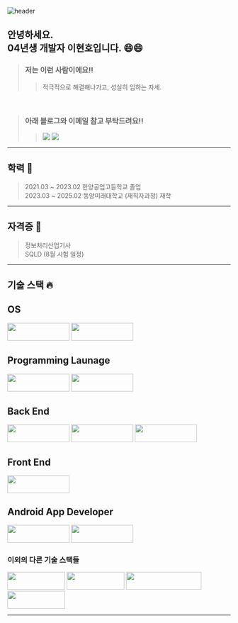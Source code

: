 ![header](https://capsule-render.vercel.app/api?type=waving&color=3864c3&height=200&section=header&text=Lee%20Hyun%20Ho&fontColor=ffffff&animation=fadeIn&fontSize=90)

<div align="left">
  <h2>안녕하세요. <br>04년생 개발자 이현호입니다. 😄😄</h2>
</div>

> ### 저는 이런 사람이에요!!
>> 적극적으로 해결해나가고, 성실히 임하는 자세.

<br>

> ### 아래 블로그와 이메일 참고 부탁드려요!!
>> <img src="https://img.shields.io/badge/Gmail-EA4335?style=flat&logo=Gmail&logoColor=white" />
>> <a href="https://hyunho1lee.tistory.com/"><img src="https://img.shields.io/badge/Tistory-000000?style=flat&logo=Tistory&logoColor=white" /></a>
<hr>

<div align="left">
  <h2>학력 🏫 </h3>
</div>

> 2021.03 ~ 2023.02 한양공업고등학교 졸업 <br>
> 2023.03 ~ 2025.02 동양미래대학교 (재직자과정) 재학

<hr>

<div align="left">
  <h2>자격증 📝</h2>
</div>

> 정보처리산업기사<br>
> SQLD (8월 시험 일정)

<hr>

<div align="left">
  <h2>기술 스택 🔥</h2>
  
  <h2>OS</h2>
  <img src="https://img.shields.io/badge/Windows-0078D6?style=flat&logo=Windows&logoColor=white" width=140 height=40 />
  <img src="https://img.shields.io/badge/Linux-FCC624?style=flat&logo=Linux&logoColor=black" width=140 height=40 />
  
  <h2>Programming Launage</h2>
  <img src="https://img.shields.io/badge/Kotlin-7F52FF?style=flat&logo=Kotlin&logoColor=white" width=140 height=40 />
  <img src="https://img.shields.io/badge/Python-3776AB?style=flat&logo=Python&logoColor=white" width=140 height=40 />
  
  <h2>Back End</h2> 
  <img src="https://img.shields.io/badge/Spring-6DB33F?style=flat&logo=Spring&logoColor=white" width=140 height=40 />
  <img src="https://img.shields.io/badge/Django-092E20?style=flat&logo=Django&logoColor=white" width=140 height=40 />
  <img src="https://img.shields.io/badge/Docker-2496ED?style=flat&logo=Docker&logoColor=white" width=140 height=40 />
  
  <h2>Front End</h3>
  <img src="https://img.shields.io/badge/React-61DAFB?style=flat&logo=React&logoColor=white" width=140 height=40 />
  
  <h2>Android App Developer</h2>
  <img src="https://img.shields.io/badge/Android-3DDC84?style=flat&logo=Android&logoColor=white" width=140 height=40 />
  <img src="https://img.shields.io/badge/Flutter-02569B?style=flat&logo=Flutter&logoColor=white" width=140 height=40 />
</div>

<div align="left">
  <h3>이외의 다른 기술 스택들</h3>
  <img src="https://img.shields.io/badge/ReactiveX-B7178C?style=flat&logo=ReactiveX&logoColor=white" width=130 height=40 />
  <img src="https://img.shields.io/badge/Unity-FFFFFF?style=flat&logo=Unity&logoColor=black" width=130 height=40 />
  <img src="https://img.shields.io/badge/Compose-4285F4?style=flat&logo=Jetpack Compose&logoColor=black" width=170 height=40 />
  <img src="https://img.shields.io/badge/Vue.js-4FC08D?style=flat&logo=Vue.js&logoColor=black" width=130 height=40 />
</div>

<hr>
